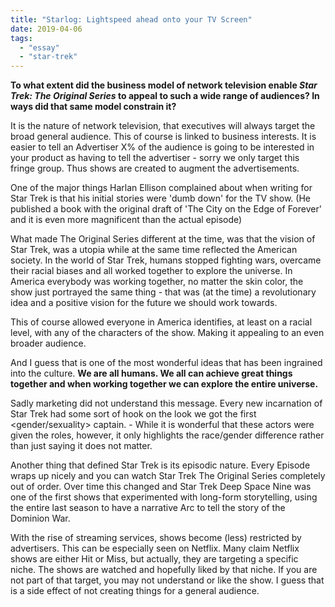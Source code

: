 ```yaml
---
title: "Starlog: Lightspeed ahead onto your TV Screen"
date: 2019-04-06
tags:
  - "essay"
  - "star-trek"
---
```


**To what extent did the business model of network television enable *Star Trek: The Original Series* to appeal to such a wide range of audiences? In ways did that same model constrain it?**

It is the nature of network television, that executives will always target the broad general audience. This of course is linked to business interests. It is easier to tell an Advertiser X% of the audience is going to be interested in your product as having to tell the advertiser - sorry we only target this fringe group. Thus shows are created to augment the advertisements.

One of the major things Harlan Ellison complained about when writing for Star Trek is that his initial stories were 'dumb down' for the TV show. (He published a book with the original draft of 'The City on the Edge of Forever' and it is even more magnificent than the actual episode)

What made The Original Series different at the time, was that the vision of Star Trek, was a utopia while at the same time reflected the American society. In the world of Star Trek, humans stopped fighting wars, overcame their racial biases and all worked together to explore the universe. In America everybody was working together, no matter the skin color, the show just portrayed the same thing - that was (at the time) a revolutionary idea and a positive vision for the future we should work towards.

This of course allowed everyone in America identifies, at least on a racial level, with any of the characters of the show. Making it appealing to an even broader audience.

And I guess that is one of the most wonderful ideas that has been ingrained into the culture. **We are all humans. We all can achieve great things together and when working together we can explore the entire universe.**

Sadly marketing did not understand this message. Every new incarnation of Star Trek had some sort of hook on the look we got the first <race> <gender/sexuality> captain. - While it is wonderful that these actors were given the roles, however, it only highlights the race/gender difference rather than just saying it does not matter.

Another thing that defined Star Trek is its episodic nature. Every Episode wraps up nicely and you can watch Star Trek The Original Series completely out of order. Over time this changed and Star Trek Deep Space Nine was one of the first shows that experimented with long-form storytelling, using the entire last season to have a narrative Arc to tell the story of the Dominion War.

With the rise of streaming services, shows become (less) restricted by advertisers. This can be especially seen on Netflix. Many claim Netflix shows are either Hit or Miss, but actually, they are targeting a specific niche. The shows are watched and hopefully liked by that niche. If you are not part of that target, you may not understand or like the show. I guess that is a side effect of not creating things for a general audience.
